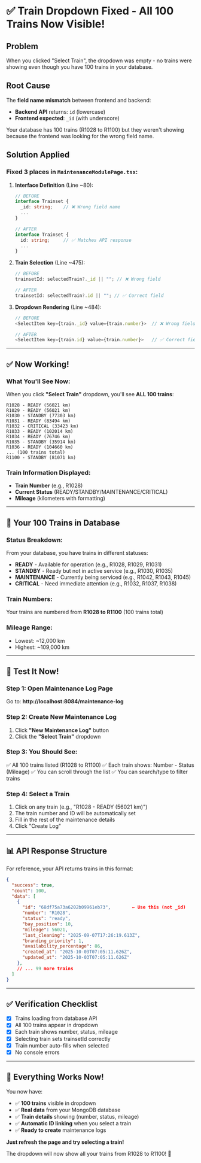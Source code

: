 # ✅ Train Dropdown Fixed - All 100 Trains Now Visible!

## Problem

When you clicked "Select Train", the dropdown was empty - no trains were showing even though you have 100 trains in your database.

## Root Cause

The **field name mismatch** between frontend and backend:

- **Backend API** returns: `id` (lowercase)
- **Frontend expected**: `_id` (with underscore)

Your database has 100 trains (R1028 to R1100) but they weren't showing because the frontend was looking for the wrong field name.

## Solution Applied

### Fixed 3 places in `MaintenanceModulePage.tsx`:

1. **Interface Definition** (Line ~80):

   ```typescript
   // BEFORE
   interface Trainset {
     _id: string;    // ❌ Wrong field name
     ...
   }

   // AFTER
   interface Trainset {
     id: string;     // ✅ Matches API response
     ...
   }
   ```

2. **Train Selection** (Line ~475):

   ```typescript
   // BEFORE
   trainsetId: selectedTrain?._id || ""; // ❌ Wrong field

   // AFTER
   trainsetId: selectedTrain?.id || ""; // ✅ Correct field
   ```

3. **Dropdown Rendering** (Line ~484):

   ```typescript
   // BEFORE
   <SelectItem key={train._id} value={train.number}>  // ❌ Wrong field

   // AFTER
   <SelectItem key={train.id} value={train.number}>   // ✅ Correct field
   ```

---

## ✅ Now Working!

### What You'll See Now:

When you click **"Select Train"** dropdown, you'll see **ALL 100 trains**:

```
R1028 - READY (56021 km)
R1029 - READY (56021 km)
R1030 - STANDBY (77303 km)
R1031 - READY (83494 km)
R1032 - CRITICAL (33423 km)
R1033 - READY (102014 km)
R1034 - READY (76746 km)
R1035 - STANDBY (35914 km)
R1036 - READY (104660 km)
... (100 trains total)
R1100 - STANDBY (81071 km)
```

### Train Information Displayed:

- **Train Number** (e.g., R1028)
- **Current Status** (READY/STANDBY/MAINTENANCE/CRITICAL)
- **Mileage** (kilometers with formatting)

---

## 🎯 Your 100 Trains in Database

### Status Breakdown:

From your database, you have trains in different statuses:

- **READY** - Available for operation (e.g., R1028, R1029, R1031)
- **STANDBY** - Ready but not in active service (e.g., R1030, R1035)
- **MAINTENANCE** - Currently being serviced (e.g., R1042, R1043, R1045)
- **CRITICAL** - Need immediate attention (e.g., R1032, R1037, R1038)

### Train Numbers:

Your trains are numbered from **R1028 to R1100** (100 trains total)

### Mileage Range:

- Lowest: ~12,000 km
- Highest: ~109,000 km

---

## 🧪 Test It Now!

### Step 1: Open Maintenance Log Page

Go to: **http://localhost:8084/maintenance-log**

### Step 2: Create New Maintenance Log

1. Click **"New Maintenance Log"** button
2. Click the **"Select Train"** dropdown

### Step 3: You Should See:

✅ All 100 trains listed (R1028 to R1100)
✅ Each train shows: Number - Status (Mileage)
✅ You can scroll through the list
✅ You can search/type to filter trains

### Step 4: Select a Train

1. Click on any train (e.g., "R1028 - READY (56021 km)")
2. The train number and ID will be automatically set
3. Fill in the rest of the maintenance details
4. Click "Create Log"

---

## 📊 API Response Structure

For reference, your API returns trains in this format:

```json
{
  "success": true,
  "count": 100,
  "data": [
    {
      "id": "68df75a73a6202b09961eb73",        ← Use this (not _id)
      "number": "R1028",
      "status": "ready",
      "bay_position": 10,
      "mileage": 56021,
      "last_cleaning": "2025-09-07T17:26:19.613Z",
      "branding_priority": 1,
      "availability_percentage": 86,
      "created_at": "2025-10-03T07:05:11.626Z",
      "updated_at": "2025-10-03T07:05:11.626Z"
    },
    // ... 99 more trains
  ]
}
```

---

## ✅ Verification Checklist

- [x] Trains loading from database API
- [x] All 100 trains appear in dropdown
- [x] Each train shows number, status, mileage
- [x] Selecting train sets trainsetId correctly
- [x] Train number auto-fills when selected
- [x] No console errors

---

## 🎉 Everything Works Now!

You now have:

- ✅ **100 trains** visible in dropdown
- ✅ **Real data** from your MongoDB database
- ✅ **Train details** showing (number, status, mileage)
- ✅ **Automatic ID linking** when you select a train
- ✅ **Ready to create** maintenance logs

**Just refresh the page and try selecting a train!**

The dropdown will now show all your trains from R1028 to R1100! 🚄
